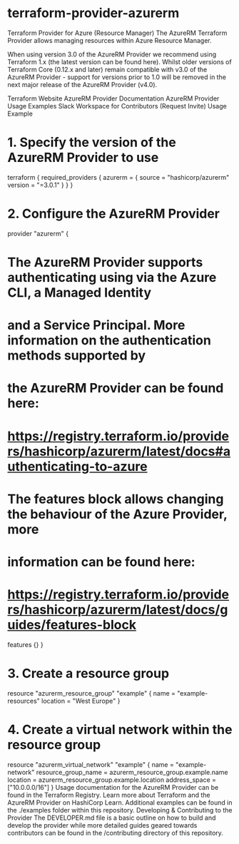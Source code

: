 # terraform-provider-azurerm
Terraform Provider for Azure (Resource Manager)
The AzureRM Terraform Provider allows managing resources within Azure Resource Manager.

When using version 3.0 of the AzureRM Provider we recommend using Terraform 1.x (the latest version can be found here). Whilst older versions of Terraform Core (0.12.x and later) remain compatible with v3.0 of the AzureRM Provider - support for versions prior to 1.0 will be removed in the next major release of the AzureRM Provider (v4.0).

Terraform Website
AzureRM Provider Documentation
AzureRM Provider Usage Examples
Slack Workspace for Contributors (Request Invite)
Usage Example
# 1. Specify the version of the AzureRM Provider to use
terraform {
  required_providers {
    azurerm = {
      source = "hashicorp/azurerm"
      version = "=3.0.1"
    }
  }
}

# 2. Configure the AzureRM Provider
provider "azurerm" {
  # The AzureRM Provider supports authenticating using via the Azure CLI, a Managed Identity
  # and a Service Principal. More information on the authentication methods supported by
  # the AzureRM Provider can be found here:
  # https://registry.terraform.io/providers/hashicorp/azurerm/latest/docs#authenticating-to-azure

  # The features block allows changing the behaviour of the Azure Provider, more
  # information can be found here:
  # https://registry.terraform.io/providers/hashicorp/azurerm/latest/docs/guides/features-block
  features {}
}

# 3. Create a resource group
resource "azurerm_resource_group" "example" {
  name     = "example-resources"
  location = "West Europe"
}

# 4. Create a virtual network within the resource group
resource "azurerm_virtual_network" "example" {
  name                = "example-network"
  resource_group_name = azurerm_resource_group.example.name
  location            = azurerm_resource_group.example.location
  address_space       = ["10.0.0.0/16"]
}
Usage documentation for the AzureRM Provider can be found in the Terraform Registry.
Learn more about Terraform and the AzureRM Provider on HashiCorp Learn.
Additional examples can be found in the ./examples folder within this repository.
Developing & Contributing to the Provider
The DEVELOPER.md file is a basic outline on how to build and develop the provider while more detailed guides geared towards contributors can be found in the /contributing directory of this repository.
